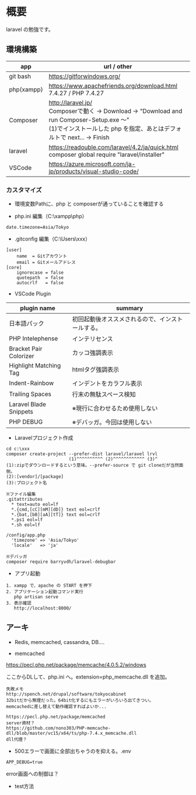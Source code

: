 # 概要
laravel の勉強です。

## 環境構築
| app        | url / other |
|------------|-------------|
| git bash   | https://gitforwindows.org/ |
| php(xampp) | https://www.apachefriends.org/download.html <br> 7.4.27 / PHP 7.4.27 |
| Composer   | http://laravel.jp/ <br> Composerで動く -> Download -> "Download and run Composer-Setup.exe ～" <br> (1)でインストールした php を指定、あとはデフォルトで next... -> Finish |
| laravel    | https://readouble.com/laravel/4.2/ja/quick.html <br> composer global require "laravel/installer" |
| VSCode     | https://azure.microsoft.com/ja-jp/products/visual-studio-code/ |

### カスタマイズ
* 環境変数Pathに、php と composerが通っていることを確認する

* php.ini 編集（C:\xampp\php）
```
date.timezone=Asia/Tokyo
```

* .gitconfig 編集（C:\Users\xxx）
```
[user]
    name  = Gitアカウント
    email = Gitメールアドレス
[core]
    ignorecase = false
    quotepath  = false
    autocrlf   = false
```

* VSCode Plugin

| plugin name            | summary     |
|------------------------|-------------|
| 日本語パック            | 初回起動後オススメされるので、インストールする。 |
| PHP Intelephense       | インテリセンス   |
| Bracket Pair Colorizer | カッコ強調表示   |
| Highlight Matching Tag | htmlタグ強調表示 |
| Indent-Rainbow         | インデントをカラフル表示 |
| Trailing Spaces        | 行末の無駄スペース検知 |
| Laravel Blade Snippets | ※現行に合わせるため使用しない |
| PHP DEBUG              | ※デバッガ。今回は使用しない |

* Laravelプロジェクト作成

```
cd c:\xxx
composer create-project --prefer-dist laravel/laravel lrvl
                        (1)^^^^^^^^^^ (2)^^^^^^^^^^^^ (3)^
(1):zipでダウンロードするという意味。--prefer-source で git cloneだが当然面倒。
(2):[vendor]/[package]
(3):プロジェクト名

※ファイル編集
.gitattributes
  * text=auto eol=lf
  *.{cmd,[cC][mM][dD]} text eol=crlf
  *.{bat,[bB][aA][tT]} text eol=crlf
  *.ps1 eol=lf
  *.sh eol=lf

/config/app.php
  'timezone' => 'Asia/Tokyo'
  'locale'   => 'ja'

※デバッガ
composer require barryvdh/laravel-debugbar
```

* アプリ起動
```
1. xampp で、apache の START を押下
2. アプリケーション起動コマンド実行
   php artisan serve
3. 表示確認
   http://localhost:8000/
```

## アーキ
* Redis, memcached, cassandra, DB....

* memcached

https://pecl.php.net/package/memcache/4.0.5.2/windows

ここからDLして、php.ini へ。extension=php_memcache.dll を追加。

```
失敗メモ
http://spench.net/drupal/software/tokyocabinet
32bitだから無理だった。64bit化するにもエラーがいろいろ出てきつい。
memcachedに差し替えて動作確認すればよいか...

https://pecl.php.net/package/memcached
server資材？
https://github.com/nono303/PHP-memcache-dll/blob/master/vc15/x64/ts/php-7.4.x_memcache.dll
dll代理？
```

* 500エラーで画面に全部出ちゃうのを抑える。.env

```
APP_DEBUG=true
```

error画面への制御は？

* test方法

